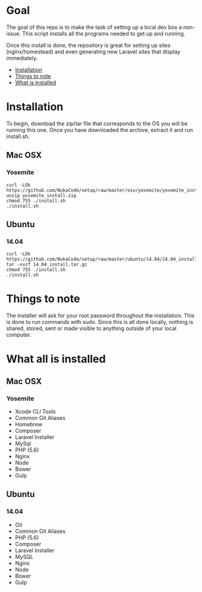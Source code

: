 # Goal

The goal of this repo is to make the task of setting up a local dev box a non-issue.  This script installs all the programs needed to get up and running.

Once this install is done, the <local-dashboard> repository is great for setting up sites (nginx/homestead) and even generating new Laravel sites that display immediately.

- [Installation](#installation)
- [Things to note](#things-to-note)
- [What is installed](#what-is-installed)

# <a name="installation"></a> Installation

To begin, download the zip/tar file that corresponds to the OS you will be running this one.  Once you have downloaded the archive, extract it and run install.sh.

## Mac OSX

### Yosemite

	curl -LOk https://github.com/NukaCode/setup/raw/master/osx/yosemite/yosemite_install.zip
	unzip yosemite_install.zip
	chmod 755 ./install.sh
	./install.sh

## Ubuntu

### 14.04

	curl -LOk https://github.com/NukaCode/setup/raw/master/ubuntu/14.04/14.04_install.tar.gz
	tar -xvzf 14.04_install.tar.gz
	chmod 755 ./install.sh
	./install.sh

# <a name="things-to-note"></a> Things to note

The installer will ask for your root password throughout the installation.  This is done to run commands with sudo.  Since this is all done locally, nothing is shared, stored, sent or made visible to anything outside of your local computer.

# <a name="what-is-installed"></a> What all is installed

## Mac OSX

### Yosemite

- Xcode CLI Tools
- Common Git Aliases
- Homebrew
- Composer
- Laravel Installer
- MySql
- PHP (5.6)
- Nginx
- Node
- Bower
- Gulp

## Ubuntu

### 14.04

- Git
- Common Git Aliases
- PHP (5.6)
- Composer
- Laravel Installer
- MySQL
- Nginx
- Node
- Bower
- Gulp